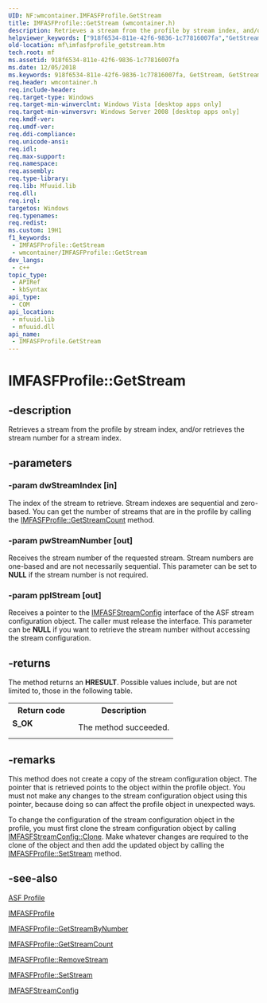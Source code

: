 ```yaml
---
UID: NF:wmcontainer.IMFASFProfile.GetStream
title: IMFASFProfile::GetStream (wmcontainer.h)
description: Retrieves a stream from the profile by stream index, and/or retrieves the stream number for a stream index.
helpviewer_keywords: ["918f6534-811e-42f6-9836-1c77816007fa","GetStream","GetStream method [Media Foundation]","GetStream method [Media Foundation]","IMFASFProfile interface","IMFASFProfile interface [Media Foundation]","GetStream method","IMFASFProfile.GetStream","IMFASFProfile::GetStream","mf.imfasfprofile_getstream","wmcontainer/IMFASFProfile::GetStream"]
old-location: mf\imfasfprofile_getstream.htm
tech.root: mf
ms.assetid: 918f6534-811e-42f6-9836-1c77816007fa
ms.date: 12/05/2018
ms.keywords: 918f6534-811e-42f6-9836-1c77816007fa, GetStream, GetStream method [Media Foundation], GetStream method [Media Foundation],IMFASFProfile interface, IMFASFProfile interface [Media Foundation],GetStream method, IMFASFProfile.GetStream, IMFASFProfile::GetStream, mf.imfasfprofile_getstream, wmcontainer/IMFASFProfile::GetStream
req.header: wmcontainer.h
req.include-header: 
req.target-type: Windows
req.target-min-winverclnt: Windows Vista [desktop apps only]
req.target-min-winversvr: Windows Server 2008 [desktop apps only]
req.kmdf-ver: 
req.umdf-ver: 
req.ddi-compliance: 
req.unicode-ansi: 
req.idl: 
req.max-support: 
req.namespace: 
req.assembly: 
req.type-library: 
req.lib: Mfuuid.lib
req.dll: 
req.irql: 
targetos: Windows
req.typenames: 
req.redist: 
ms.custom: 19H1
f1_keywords:
 - IMFASFProfile::GetStream
 - wmcontainer/IMFASFProfile::GetStream
dev_langs:
 - c++
topic_type:
 - APIRef
 - kbSyntax
api_type:
 - COM
api_location:
 - mfuuid.lib
 - mfuuid.dll
api_name:
 - IMFASFProfile.GetStream
---
```


# IMFASFProfile::GetStream


## -description

Retrieves a stream from the profile by stream index, and/or retrieves the stream number for a stream index.

## -parameters

### -param dwStreamIndex [in]

The index of the stream to retrieve. Stream indexes are sequential and zero-based. You can get the number of streams that are in the profile by calling the <a href="/windows/desktop/api/wmcontainer/nf-wmcontainer-imfasfprofile-getstreamcount">IMFASFProfile::GetStreamCount</a> method.

### -param pwStreamNumber [out]

Receives the stream number of the requested stream. Stream numbers are one-based and are not necessarily sequential. This parameter can be set to <b>NULL</b> if the stream number is not required.

### -param ppIStream [out]

Receives a pointer to the <a href="/windows/desktop/api/wmcontainer/nn-wmcontainer-imfasfstreamconfig">IMFASFStreamConfig</a> interface of the ASF stream configuration object. The caller must release the interface. This parameter can be <b>NULL</b> if you want to retrieve the stream number without accessing the stream configuration.

## -returns

The method returns an <b>HRESULT</b>. Possible values include, but are not limited to, those in the following table.

<table>
<tr>
<th>Return code</th>
<th>Description</th>
</tr>
<tr>
<td width="40%">
<dl>
<dt><b>S_OK</b></dt>
</dl>
</td>
<td width="60%">
The method succeeded.

</td>
</tr>
</table>

## -remarks

This method does not create a copy of the stream configuration object. The pointer that is retrieved points to the object within the profile object. You must not make any changes to the stream configuration object using this pointer, because doing so can affect the profile object in unexpected ways.

To change the configuration of the stream configuration object in the profile, you must first clone the stream configuration object by calling <a href="/windows/desktop/api/wmcontainer/nf-wmcontainer-imfasfstreamconfig-clone">IMFASFStreamConfig::Clone</a>. Make whatever changes are required to the clone of the object and then add the updated object by calling the <a href="/windows/desktop/api/wmcontainer/nf-wmcontainer-imfasfprofile-setstream">IMFASFProfile::SetStream</a> method.

## -see-also

<a href="/windows/desktop/medfound/asf-profile">ASF Profile</a>



<a href="/windows/desktop/api/wmcontainer/nn-wmcontainer-imfasfprofile">IMFASFProfile</a>



<a href="/windows/desktop/api/wmcontainer/nf-wmcontainer-imfasfprofile-getstreambynumber">IMFASFProfile::GetStreamByNumber</a>



<a href="/windows/desktop/api/wmcontainer/nf-wmcontainer-imfasfprofile-getstreamcount">IMFASFProfile::GetStreamCount</a>



<a href="/windows/desktop/api/wmcontainer/nf-wmcontainer-imfasfprofile-removestream">IMFASFProfile::RemoveStream</a>



<a href="/windows/desktop/api/wmcontainer/nf-wmcontainer-imfasfprofile-setstream">IMFASFProfile::SetStream</a>



<a href="/windows/desktop/api/wmcontainer/nn-wmcontainer-imfasfstreamconfig">IMFASFStreamConfig</a>
